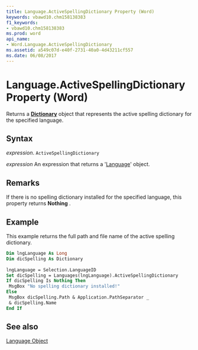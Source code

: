 ```yaml
---
title: Language.ActiveSpellingDictionary Property (Word)
keywords: vbawd10.chm158138383
f1_keywords:
- vbawd10.chm158138383
ms.prod: word
api_name:
- Word.Language.ActiveSpellingDictionary
ms.assetid: a549c07d-e40f-2731-40a0-4d43211cf557
ms.date: 06/08/2017
---
```



# Language.ActiveSpellingDictionary Property (Word)

Returns a  **[Dictionary](Word.Dictionary.md)** object that represents the active spelling dictionary for the specified language.


## Syntax

 _expression_. `ActiveSpellingDictionary`

 _expression_ An expression that returns a '[Language](Word.Language.md)' object.


## Remarks

If there is no spelling dictionary installed for the specified language, this property returns  **Nothing** .


## Example

This example returns the full path and file name of the active spelling dictionary.


```vb
Dim lngLanguage As Long 
Dim dicSpelling As Dictionary 
 
lngLanguage = Selection.LanguageID 
Set dicSpelling = Languages(lngLanguage).ActiveSpellingDictionary 
If dicSpelling Is Nothing Then 
 MsgBox "No spelling dictionary installed!" 
Else 
 MsgBox dicSpelling.Path & Application.PathSeparator _ 
 & dicSpelling.Name 
End If 

```


## See also


[Language Object](Word.Language.md)

